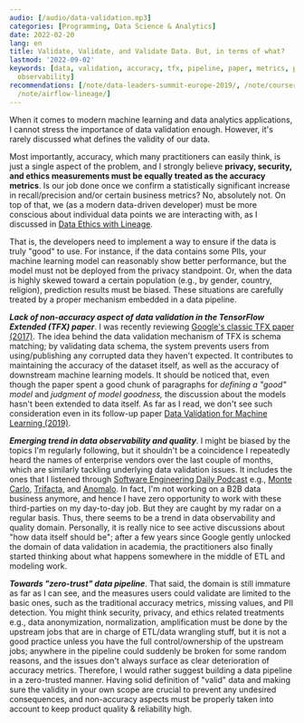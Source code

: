 ```yaml
---
audio: [/audio/data-validation.mp3]
categories: [Programming, Data Science & Analytics]
date: 2022-02-20
lang: en
title: Validate, Validate, and Validate Data. But, in terms of what?
lastmod: '2022-09-02'
keywords: [data, validation, accuracy, tfx, pipeline, paper, metrics, privacy, schema,
  observability]
recommendations: [/note/data-leaders-summit-europe-2019/, /note/coursera-data-science-ethics/,
  /note/airflow-lineage/]
---
```


When it comes to modern machine learning and data analytics applications, I cannot stress the importance of data validation enough. However, it's rarely discussed what defines the validity of our data.

Most importantly, accuracy, which many practitioners can easily think, is just a single aspect of the problem, and I strongly believe **privacy, security, and ethics measurements must be equally treated as the accuracy metrics**. Is our job done once we confirm a statistically significant increase in recall/precision and/or certain business metrics? No, absolutely not. On top of that, we (as a modern data-driven developer) must be more conscious about individual data points we are interacting with, as I discussed in [Data Ethics with Lineage](/note/airflow-lineage/).

That is, the developers need to implement a way to ensure if the data is truly "good" to use. For instance, if the data contains some PIIs, your machine learning model can reasonably show better performance, but the model must not be deployed from the privacy standpoint. Or, when the data is highly skewed toward a certain population (e.g., by gender, country, religion), prediction results must be biased. These situations are carefully treated by a proper mechanism embedded in a data pipeline.

***Lack of non-accuracy aspect of data validation in the TensorFlow Extended (TFX) paper***. I was recently reviewing [Google's classic TFX paper (2017)](https://research.google/pubs/pub46484/). The idea behind the data validation mechanism of TFX is schema matching; by validating data schema, the system prevents users from using/publishing any corrupted data they haven't expected. It contributes to maintaining the accuracy of the dataset itself, as well as the accuracy of downstream machine learning models. It should be noticed that, even though the paper spent a good chunk of paragraphs for *defining a "good" model* and *judgment of model goodness,* the discussion about the models hasn't been extended to data itself. As far as I read, we don't see such consideration even in its follow-up paper [Data Validation for Machine Learning (2019)](https://research.google/pubs/pub47967/).

***Emerging trend in data observability and quality***. I might be biased by the topics I'm regularly following, but it shouldn't be a coincidence I repeatedly heard the names of enterprise vendors over the last couple of months, which are similarly tackling underlying data validation issues. It includes the ones that I listened through [Software Engineering Daily Podcast](https://softwareengineeringdaily.com) e.g., [Monte Carlo](https://www.montecarlodata.com), [Trifacta](https://www.trifacta.com), and [Anomalo](https://www.anomalo.com). In fact, I'm not working on a B2B data business anymore, and hence I have zero opportunity to work with these third-parties on my day-to-day job. But they are caught by my radar on a regular basis. Thus, there seems to be a trend in data observability and quality domain. Personally, it is really nice to see active discussions about "how data itself should be"; after a few years since Google gently unlocked the domain of data validation in academia, the practitioners also finally started thinking about what happens somewhere in the middle of ETL and modeling work.

***Towards "zero-trust" data pipeline***. That said, the domain is still immature as far as I can see, and the measures users could validate are limited to the basic ones, such as the traditional accuracy metrics, missing values, and PII detection. You might think security, privacy, and ethics related treatments e.g., data anonymization, normalization, amplification must be done by the upstream jobs that are in charge of ETL/data wrangling stuff, but it is not a good practice unless you have the full control/ownership of the upstream jobs; anywhere in the pipeline could suddenly be broken for some random reasons, and the issues don't always surface as clear deterioration of accuracy metrics. Therefore, I would rather suggest building a data pipeline in a zero-trusted manner. Having solid definition of "valid" data and making sure the validity in your own scope are crucial to prevent any undesired consequences, and non-accuracy aspects must be properly taken into account to keep product quality & reliability high.
